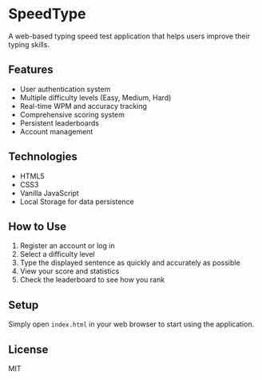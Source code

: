 # SpeedType

A web-based typing speed test application that helps users improve their typing skills.

## Features

- User authentication system
- Multiple difficulty levels (Easy, Medium, Hard)
- Real-time WPM and accuracy tracking
- Comprehensive scoring system
- Persistent leaderboards
- Account management

## Technologies

- HTML5
- CSS3
- Vanilla JavaScript
- Local Storage for data persistence

## How to Use

1. Register an account or log in
2. Select a difficulty level
3. Type the displayed sentence as quickly and accurately as possible
4. View your score and statistics
5. Check the leaderboard to see how you rank

## Setup

Simply open `index.html` in your web browser to start using the application.

## License

MIT
